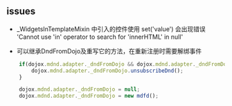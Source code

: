 ## issues
+ _WidgetsInTemplateMixin 中引入的控件使用 set('value') 会出现错误 'Cannot use 'in' operator to search for 'innerHTML' in null'

+ 可以继承DndFromDojo及重写它的方法，在重新注册时需要解绑事件

```js
    if(dojox.mdnd.adapter._dndFromDojo && dojox.mdnd.adapter._dndFromDojo.unsubscribeDnd){
        dojox.mdnd.adapter._dndFromDojo.unsubscribeDnd();
    }

    dojox.mdnd.adapter._dndFromDojo = null;
    dojox.mdnd.adapter._dndFromDojo = new mdfd();
```